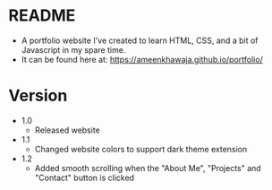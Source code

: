 # README
- A portfolio website I've created to learn HTML, CSS, and a bit of Javascript in my spare time.
- It can be found here at: https://ameenkhawaja.github.io/portfolio/

# Version
- 1.0 
  - Released website
- 1.1 
  - Changed website colors to support dark theme extension
- 1.2 
    - Added smooth scrolling when the "About Me", "Projects" and "Contact" button is clicked
